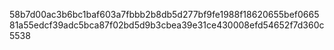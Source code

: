 58b7d00ac3b6bc1baf603a7fbbb2b8db5d277bf9fe1988f18620655bef066581a55edcf39adc5bca87f02bd5d9b3cbea39e31ce430008efd54652f7d360c5538
